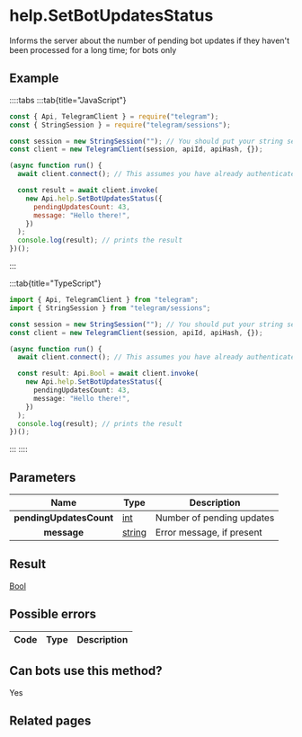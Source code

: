 # help.SetBotUpdatesStatus

Informs the server about the number of pending bot updates if they haven't been processed for a long time; for bots only

## Example

::::tabs
:::tab{title="JavaScript"}

```js
const { Api, TelegramClient } = require("telegram");
const { StringSession } = require("telegram/sessions");

const session = new StringSession(""); // You should put your string session here
const client = new TelegramClient(session, apiId, apiHash, {});

(async function run() {
  await client.connect(); // This assumes you have already authenticated with .start()

  const result = await client.invoke(
    new Api.help.SetBotUpdatesStatus({
      pendingUpdatesCount: 43,
      message: "Hello there!",
    })
  );
  console.log(result); // prints the result
})();
```

:::

:::tab{title="TypeScript"}

```ts
import { Api, TelegramClient } from "telegram";
import { StringSession } from "telegram/sessions";

const session = new StringSession(""); // You should put your string session here
const client = new TelegramClient(session, apiId, apiHash, {});

(async function run() {
  await client.connect(); // This assumes you have already authenticated with .start()

  const result: Api.Bool = await client.invoke(
    new Api.help.SetBotUpdatesStatus({
      pendingUpdatesCount: 43,
      message: "Hello there!",
    })
  );
  console.log(result); // prints the result
})();
```

:::
::::

## Parameters

|          Name           | Type                                            | Description               |
| :---------------------: | ----------------------------------------------- | ------------------------- |
| **pendingUpdatesCount** | [int](https://core.telegram.org/type/int)       | Number of pending updates |
|       **message**       | [string](https://core.telegram.org/type/string) | Error message, if present |

## Result

[Bool](https://core.telegram.org/type/Bool)

## Possible errors

| Code | Type | Description |
| :--: | ---- | ----------- |

## Can bots use this method?

Yes

## Related pages
